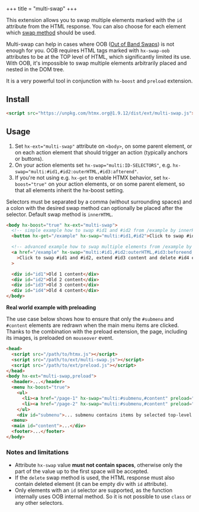 +++
title = "multi-swap"
+++

This extension allows you to swap multiple elements marked with the `id` attribute from the HTML response. You can also
choose for each element which [swap method](@/docs.md#swapping) should be used.

Multi-swap can help in cases where OOB ([Out of Band Swaps](@/docs.md#oob_swaps)) is not enough for you. OOB requires
HTML tags marked with `hx-swap-oob` attributes to be at the TOP level of HTML, which significantly limited its use. With
OOB, it's impossible to swap multiple elements arbitrarily placed and nested in the DOM tree.

It is a very powerful tool in conjunction with `hx-boost` and `preload` extension.

## Install

```html
<script src="https://unpkg.com/htmx.org@1.9.12/dist/ext/multi-swap.js"></script>
```

## Usage

1. Set `hx-ext="multi-swap"` attribute on `<body>`, on some parent element, or on each action element that should
   trigger an action (typically anchors or buttons).
2. On your action elements set `hx-swap="multi:ID-SELECTORS"`, e.g. `hx-swap="multi:#id1,#id2:outerHTML,#id3:afterend"`.
3. If you're not using e.g. `hx-get` to enable HTMX behavior, set `hx-boost="true"` on your action elements, or on some
   parent element, so that all elements inherit the hx-boost setting.

Selectors must be separated by a comma (without surrounding spaces) and a colon with the desired swap method can
optionally be placed after the selector. Default swap method is `innerHTML`.

```html
<body hx-boost="true" hx-ext="multi-swap">
  <!-- simple example how to swap #id1 and #id2 from /example by innerHTML (default swap method) -->
  <button hx-get="/example" hx-swap="multi:#id1,#id2">Click to swap #id1 and #id2 content</button>

  <!-- advanced example how to swap multiple elements from /example by different swap methods -->
  <a href="/example" hx-swap="multi:#id1,#id2:outerHTML,#id3:beforeend,#id4:delete"
    >Click to swap #id1 and #id2, extend #id3 content and delete #id4 element</a
  >

  <div id="id1">Old 1 content</div>
  <div id="id2">Old 2 content</div>
  <div id="id3">Old 3 content</div>
  <div id="id4">Old 4 content</div>
</body>
```

**Real world example with preloading**

The use case below shows how to ensure that only the `#submenu` and `#content` elements are redrawn when the main menu
items are clicked. Thanks to the combination with the preload extension, the page, including its images, is preloaded on
`mouseover` event.

```html
<head>
  <script src="/path/to/htmx.js"></script>
  <script src="/path/to/ext/multi-swap.js"></script>
  <script src="/path/to/ext/preload.js"></script>
</head>
<body hx-ext="multi-swap,preload">
  <header>...</header>
  <menu hx-boost="true">
    <ul>
      <li><a href="/page-1" hx-swap="multi:#submenu,#content" preload="mouseover" preload-images="true">Page 1</a></li>
      <li><a href="/page-2" hx-swap="multi:#submenu,#content" preload="mouseover" preload-images="true">Page 2</a></li>
    </ul>
    <div id="submenu">... submenu contains items by selected top-level menu ...</div>
  <menu>
  <main id="content">...</div>
  <footer>...</footer>
</body>
```

### Notes and limitations

- Attribute `hx-swap` value **must not contain spaces**, otherwise only the part of the value up to the first space will
  be accepted.
- If the `delete` swap method is used, the HTML response must also contain deleted element (it can be empty div with
  `id` attribute).
- Only elements with an `id` selector are supported, as the function internally uses OOB internal method. So it is not
  possible to use `class` or any other selectors.
